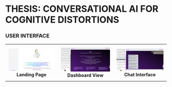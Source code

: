 # THESIS: CONVERSATIONAL AI FOR COGNITIVE DISTORTIONS

### USER INTERFACE

<table align="center">
  <tr>
    <td align="center" style="padding: 10px;">
      <img src="https://github.com/fredie7/thesis-cognitive-distortion-frontend/blob/main/landing%20page.png?raw=true" alt="Landing Page" width="250" />
      <br />
      <strong>Landing Page</strong>
    </td>
    <td align="center" style="padding: 10px;">
      <img src="https://github.com/fredie7/thesis-cognitive-distortion-frontend/blob/main/dashboard.png?raw=true" alt="Dashboard" width="250" />
      <br />
      <strong>Dashboard View</strong>
    </td>
    <td align="center" style="padding: 10px;">
      <img src="https://github.com/fredie7/thesis-cognitive-distortion-frontend/blob/main/chat%20interface.png?raw=true" alt="Chat Interface" width="250" />
      <br />
      <strong>Chat Interface</strong>
    </td>
  </tr>
</table>
